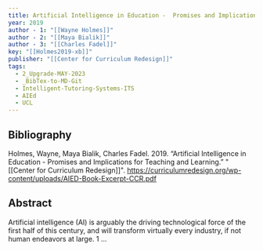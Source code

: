 ```yaml
---
title: Artificial Intelligence in Education -  Promises and Implications for Teaching and Learning
year: 2019
author - 1: "[[Wayne Holmes]]"
author - 2: "[[Maya Bialik]]"
author - 3: "[[Charles Fadel]]"
key: "[[Holmes2019-xb]]"
publisher: "[[Center for Curriculum Redesign]]"
tags:
  - 2_Upgrade-MAY-2023
  - _BibTex-to-MD-Git
  - Intelligent-Tutoring-Systems-ITS
  - AIEd
  - UCL
---
```


## Bibliography
Holmes, Wayne, Maya Bialik, Charles Fadel. 2019. “Artificial Intelligence in Education -  Promises and Implications for Teaching and Learning.” "[[Center for Curriculum Redesign]]". https://curriculumredesign.org/wp-content/uploads/AIED-Book-Excerpt-CCR.pdf

## Abstract
Artificial intelligence (AI) is arguably the driving technological force of the first half of this century, and will transform virtually every industry, if not human endeavors at large. 1 …